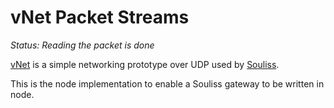 vNet Packet Streams
===================

*Status: Reading the packet is done*

[vNet](https://github.com/souliss/souliss/wiki/vNet%20Details) is a simple networking prototype over UDP used by [Souliss](https://github.com/souliss/souliss).

This is the node implementation to enable a Souliss gateway to be written in
node.
